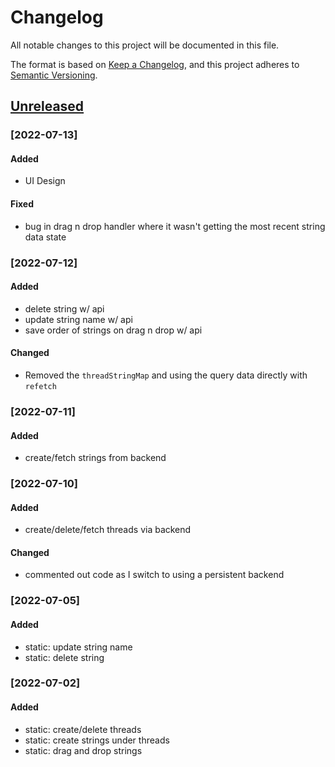 # Changelog
All notable changes to this project will be documented in this file.

The format is based on [Keep a Changelog](https://keepachangelog.com/en/1.0.0/),
and this project adheres to [Semantic Versioning](https://semver.org/spec/v2.0.0.html).

## [Unreleased]
### [2022-07-13]
#### Added
- UI Design

#### Fixed
- bug in drag n drop handler where it wasn't getting the most recent string data state 

### [2022-07-12]
#### Added
- delete string w/ api
- update string name w/ api
- save order of strings on drag n drop w/ api

#### Changed
- Removed the `threadStringMap` and using the query data directly with `refetch`

### [2022-07-11]
#### Added
- create/fetch strings from backend

### [2022-07-10]
#### Added
- create/delete/fetch threads via backend

#### Changed
- commented out code as I switch to using a persistent backend

### [2022-07-05]
#### Added
- static: update string name
- static: delete string

### [2022-07-02]
#### Added
- static: create/delete threads
- static: create strings under threads
- static: drag and drop strings


[Unreleased]: https://github.com/olivierlacan/keep-a-changelog/compare/v1.0.0...HEAD
[0.0.1]: https://github.com/olivierlacan/keep-a-changelog/releases/tag/v0.0.1